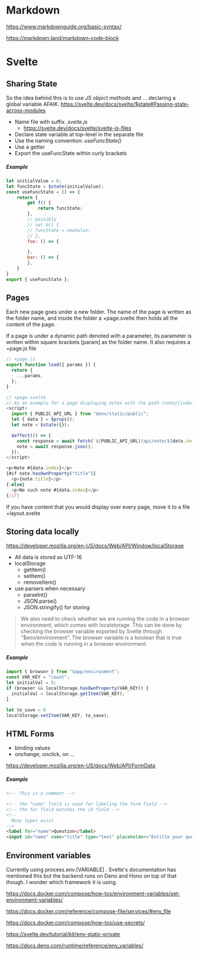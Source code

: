 # Markdown 

https://www.markdownguide.org/basic-syntax/

https://markdown.land/markdown-code-block 

# Svelte

## Sharing State

So the idea behind this is to use *JS object methods* and ... declaring a global variable AFAIK.
https://svelte.dev/docs/svelte/$state#Passing-state-across-modules

- Name file with suffix *.svelte.js*
  - https://svelte.dev/docs/svelte/svelte-js-files
- Declare state variable at top-level in the separate file
- Use the naming convention: *useFuncState()*
- Use a getter
- Export the useFuncState within curly brackets

##### Example

```javascript
let initialValue = 0;
let funcState = $state(initialValue);
const useFuncState = () => {
    return {
        get f() {
            return funcState;
        },
        // possibly
        // set b() {
        // funcState = newValue;
        // },
        foo: () => {

        },
        bar: () => {
        },
    }
}
export { useFuncState };
```
## Pages

Each new page goes under a new folder. The name of the page is written as the folder name, and inside the folder a +page.svelte then holds all the content of the page.

If a page is under a dynamic path denoted with a parameter, its parameter is written within square brackets [param] as the folder name. It also requires a +page.js file

```Javascript
// +page.js
export function load({ params }) {
  return {
    ...params,
  };
}
```
```Javascript
// +page.svelte
// As an example for a page displaying notes with the path /note/[index], the parameter is called "index" and the page would the use data.index to access it.
<script>
  import { PUBLIC_API_URL } from "$env/static/public";
  let { data } = $props();
  let note = $state({});

  $effect(() => {
    const response = await fetch(`${PUBLIC_API_URL}/api/note/${data.index}`);
    note = await response.json();
  });
</script>

<p>Note #{data.index}</p>
{#if note.hasOwnProperty("title")}
  <p>{note.title}</p>
{:else}
  <p>No such note #{data.index}</p>
{/if}
```
If you have content that you would display over every page, move it to a file +layout.svelte

## Storing data locally

https://developer.mozilla.org/en-US/docs/Web/API/Window/localStorage

- All data is stored as UTF-16
- localStorage
  - getItem()
  - setItem()
  - removeItem()
- use parsers when necessary
  - parseInt()
  - JSON.parse()
  - JSON.stringify() for storing

> We also need to check whether we are running the code in a browser environment, which comes with localstorage. This can be done by checking the browser variable exported by Svelte through “$env/environment”. The browser variable is a boolean that is true when the code is running in a browser environment.

##### Example
```javascript
import { browser } from "$app/environment";
const VAR_KEY = "count";
let initialVal = 0;
if (browser && localStorage.hasOwnProperty(VAR_KEY)) {
  initialVal = localStorage.getItem(VAR_KEY);
}

let to_save = 0
localStorage.setItem(VAR_KEY, to_save);
```

## HTML Forms

- binding values
- onchange, onclick, on ...

https://developer.mozilla.org/en-US/docs/Web/API/FormData

##### Example
```html
<!-- This is a comment -->

```
```html
<!-- the "name" field is used for labeling the form field -->
<!-- the for field matches the id field -->
<!--
  Many types exist
-->
<label for="name">Question</label>
<input id="name" name="title" type="text" placeholder="Entitle your question" />
```

## Environment variables

Currently using process.env.[VARIABLE] . Svelte's documentation has mentioned this but the backend runs on Deno and Hono on top of that though. I wonder which framework it is using.

https://docs.docker.com/compose/how-tos/environment-variables/set-environment-variables/

https://docs.docker.com/reference/compose-file/services/#env_file

https://docs.docker.com/compose/how-tos/use-secrets/

https://svelte.dev/tutorial/kit/env-static-private

https://docs.deno.com/runtime/reference/env_variables/